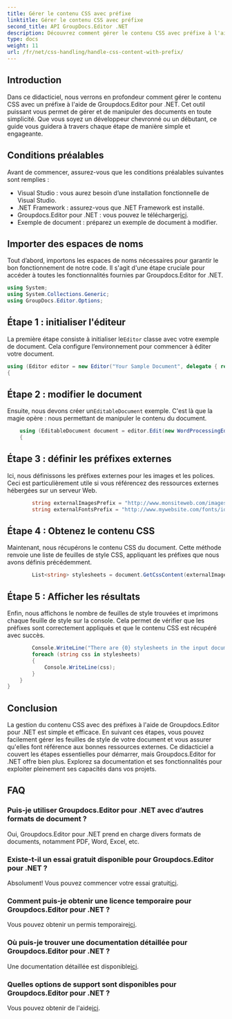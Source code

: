 ```yaml
---
title: Gérer le contenu CSS avec préfixe
linktitle: Gérer le contenu CSS avec préfixe
second_title: API GroupDocs.Editor .NET
description: Découvrez comment gérer le contenu CSS avec préfixe à l'aide de Groupdocs.Editor for .NET dans ce didacticiel détaillé étape par étape. Parfait pour les développeurs de tous niveaux.
type: docs
weight: 11
url: /fr/net/css-handling/handle-css-content-with-prefix/
---
```

## Introduction
Dans ce didacticiel, nous verrons en profondeur comment gérer le contenu CSS avec un préfixe à l'aide de Groupdocs.Editor pour .NET. Cet outil puissant vous permet de gérer et de manipuler des documents en toute simplicité. Que vous soyez un développeur chevronné ou un débutant, ce guide vous guidera à travers chaque étape de manière simple et engageante.
## Conditions préalables
Avant de commencer, assurez-vous que les conditions préalables suivantes sont remplies :
- Visual Studio : vous aurez besoin d’une installation fonctionnelle de Visual Studio.
- .NET Framework : assurez-vous que .NET Framework est installé.
-  Groupdocs.Editor pour .NET : vous pouvez le télécharger[ici](https://releases.groupdocs.com/editor/net/).
- Exemple de document : préparez un exemple de document à modifier.
## Importer des espaces de noms
Tout d’abord, importons les espaces de noms nécessaires pour garantir le bon fonctionnement de notre code. Il s'agit d'une étape cruciale pour accéder à toutes les fonctionnalités fournies par Groupdocs.Editor for .NET.
```csharp
using System;
using System.Collections.Generic;
using GroupDocs.Editor.Options;
```
## Étape 1 : initialiser l'éditeur
 La première étape consiste à initialiser le`Editor` classe avec votre exemple de document. Cela configure l’environnement pour commencer à éditer votre document.
```csharp
using (Editor editor = new Editor("Your Sample Document", delegate { return new WordProcessingLoadOptions(); }))
{
```
## Étape 2 : modifier le document
Ensuite, nous devons créer un`EditableDocument` exemple. C'est là que la magie opère : nous permettant de manipuler le contenu du document.
```csharp
    using (EditableDocument document = editor.Edit(new WordProcessingEditOptions()))
    {
```
## Étape 3 : définir les préfixes externes
Ici, nous définissons les préfixes externes pour les images et les polices. Ceci est particulièrement utile si vous référencez des ressources externes hébergées sur un serveur Web.
```csharp
        string externalImagesPrefix = "http://www.monsiteweb.com/images/id=";
        string externalFontsPrefix = "http://www.mywebsite.com/fonts/id=";
```
## Étape 4 : Obtenez le contenu CSS
Maintenant, nous récupérons le contenu CSS du document. Cette méthode renvoie une liste de feuilles de style CSS, appliquant les préfixes que nous avons définis précédemment.
```csharp
        List<string> stylesheets = document.GetCssContent(externalImagesPrefix, externalFontsPrefix);
```
## Étape 5 : Afficher les résultats
Enfin, nous affichons le nombre de feuilles de style trouvées et imprimons chaque feuille de style sur la console. Cela permet de vérifier que les préfixes sont correctement appliqués et que le contenu CSS est récupéré avec succès.
```csharp
        Console.WriteLine("There are {0} stylesheets in the input document", stylesheets.Count);
        foreach (string css in stylesheets)
        {
            Console.WriteLine(css);
        }
    }
}
```
## Conclusion
La gestion du contenu CSS avec des préfixes à l'aide de Groupdocs.Editor pour .NET est simple et efficace. En suivant ces étapes, vous pouvez facilement gérer les feuilles de style de votre document et vous assurer qu'elles font référence aux bonnes ressources externes. Ce didacticiel a couvert les étapes essentielles pour démarrer, mais Groupdocs.Editor for .NET offre bien plus. Explorez sa documentation et ses fonctionnalités pour exploiter pleinement ses capacités dans vos projets.
## FAQ
### Puis-je utiliser Groupdocs.Editor pour .NET avec d’autres formats de document ?
Oui, Groupdocs.Editor pour .NET prend en charge divers formats de documents, notamment PDF, Word, Excel, etc.
### Existe-t-il un essai gratuit disponible pour Groupdocs.Editor pour .NET ?
 Absolument! Vous pouvez commencer votre essai gratuit[ici](https://releases.groupdocs.com/).
### Comment puis-je obtenir une licence temporaire pour Groupdocs.Editor pour .NET ?
 Vous pouvez obtenir un permis temporaire[ici](https://purchase.groupdocs.com/temporary-license/).
### Où puis-je trouver une documentation détaillée pour Groupdocs.Editor pour .NET ?
 Une documentation détaillée est disponible[ici](https://reference.groupdocs.com/editor/net/).
### Quelles options de support sont disponibles pour Groupdocs.Editor pour .NET ?
 Vous pouvez obtenir de l'aide[ici](https://forum.groupdocs.com/c/editor/20).